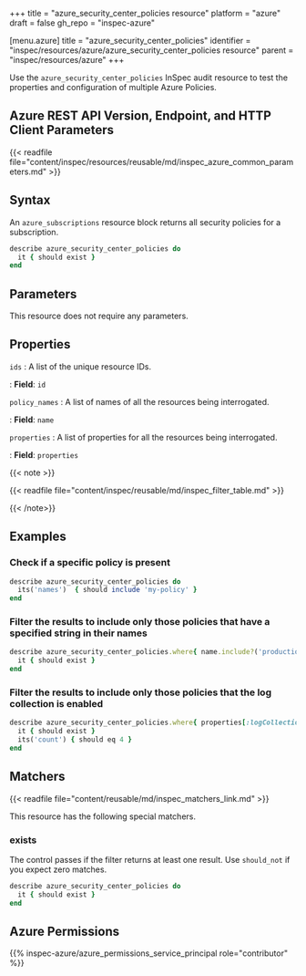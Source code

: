 +++
title = "azure_security_center_policies resource"
platform = "azure"
draft = false
gh_repo = "inspec-azure"

[menu.azure]
title = "azure_security_center_policies"
identifier = "inspec/resources/azure/azure_security_center_policies resource"
parent = "inspec/resources/azure"
+++

Use the `azure_security_center_policies` InSpec audit resource to test the properties and configuration of multiple Azure Policies.

## Azure REST API Version, Endpoint, and HTTP Client Parameters

{{< readfile file="content/inspec/resources/reusable/md/inspec_azure_common_parameters.md" >}}

## Syntax

An `azure_subscriptions` resource block returns all security policies for a subscription.

```ruby
describe azure_security_center_policies do
  it { should exist }
end
```

## Parameters

This resource does not require any parameters.

## Properties

`ids`
: A list of the unique resource IDs.

: **Field**: `id`

`policy_names`
: A list of names of all the resources being interrogated.

: **Field**: `name`

`properties`
: A list of properties for all the resources being interrogated.

: **Field**: `properties`

{{< note >}}

{{< readfile file="content/inspec/reusable/md/inspec_filter_table.md" >}}

{{< /note>}}

## Examples

### Check if a specific policy is present

```ruby
describe azure_security_center_policies do
  its('names')  { should include 'my-policy' }
end
```

### Filter the results to include only those policies that have a specified string in their names

```ruby
describe azure_security_center_policies.where{ name.include?('production') } do
  it { should exist }
end
```

### Filter the results to include only those policies that the log collection is enabled

```ruby
describe azure_security_center_policies.where{ properties[:logCollection] == 'On' } do
  it { should exist }
  its('count') { should eq 4 }
end
```

## Matchers

{{< readfile file="content/reusable/md/inspec_matchers_link.md" >}}

This resource has the following special matchers.

### exists

The control passes if the filter returns at least one result. Use `should_not` if you expect zero matches.

```ruby
describe azure_security_center_policies do
  it { should exist }
end
```

## Azure Permissions

{{% inspec-azure/azure_permissions_service_principal role="contributor" %}}
